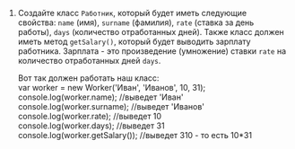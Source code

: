 1. Создайте класс `Работник`, который будет иметь следующие свойства: `name` (имя), `surname` (фамилия), `rate` (ставка за день работы), `days` (количество отработанных дней). Также класс должен иметь метод `getSalary()`, который будет выводить зарплату работника. Зарплата - это произведение (умножение) ставки `rate` на количество отработанных дней `days`.
    
    Вот так должен работать наш класс:  
    var worker = new Worker('Иван', 'Иванов', 10, 31);
    console.log(worker.name); //выведет 'Иван'  
    console.log(worker.surname); //выведет 'Иванов'  
    console.log(worker.rate); //выведет 10  
    console.log(worker.days); //выведет 31  
    console.log(worker.getSalary()); //выведет 310 - то есть 10*31
